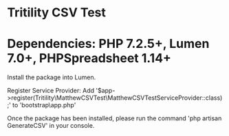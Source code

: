 # Tritility CSV Test

# Dependencies: PHP 7.2.5+, Lumen 7.0+, PHPSpreadsheet 1.14+

Install the package into Lumen.

Register Service Provider: Add '$app->register(Tritility\MatthewCSVTest\MatthewCSVTestServiceProvider::class);' to 'bootstrap\app.php'

Once the package has been installed, please run the command 'php artisan GenerateCSV' in your console.
